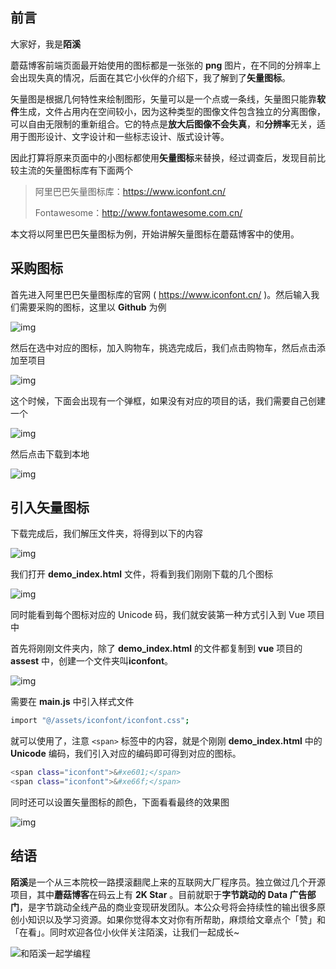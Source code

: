 ## 前言

大家好，我是**陌溪**

蘑菇博客前端页面最开始使用的图标都是一张张的 **png** 图片，在不同的分辨率上会出现失真的情况，后面在其它小伙伴的介绍下，我了解到了**矢量图标**。

矢量图是根据几何特性来绘制图形，矢量可以是一个点或一条线，矢量图只能靠**软件**生成，文件占用内在空间较小，因为这种类型的图像文件包含独立的分离图像，可以自由无限制的重新组合。它的特点是**放大后图像不会失真**，和**分辨率**无关，适用于图形设计、文字设计和一些标志设计、版式设计等。

因此打算将原来页面中的小图标都使用**矢量图标**来替换，经过调查后，发现目前比较主流的矢量图标库有下面两个

> 阿里巴巴矢量图标库：https://www.iconfont.cn/
> 
> Fontawesome：http://www.fontawesome.com.cn/

本文将以阿里巴巴矢量图标为例，开始讲解矢量图标在蘑菇博客中的使用。

## 采购图标

首先进入阿里巴巴矢量图标库的官网 ( https://www.iconfont.cn/ )。然后输入我们需要采购的图标，这里以 **Github** 为例

![img](images/1577499475476.png)

然后在选中对应的图标，加入购物车，挑选完成后，我们点击购物车，然后点击添加至项目

![img](images/1577499515181.png)

这个时候，下面会出现有一个弹框，如果没有对应的项目的话，我们需要自己创建一个

![img](images/1577499529678.png)

然后点击下载到本地

![img](images/1577499544188.png)

## 引入矢量图标

下载完成后，我们解压文件夹，将得到以下的内容

![img](images/1577499560149.png)

我们打开 **demo_index.html** 文件，将看到我们刚刚下载的几个图标

![img](images/1577499575296.png)

同时能看到每个图标对应的 Unicode 码，我们就安装第一种方式引入到 Vue 项目中

首先将刚刚文件夹内，除了 **demo_index.html** 的文件都复制到 **vue** 项目的 **assest** 中，创建一个文件夹叫**iconfont**。

![img](images/1577499592672.png)

需要在 **main.js** 中引入样式文件

```bash
import "@/assets/iconfont/iconfont.css";
```

就可以使用了，注意 `<span>` 标签中的内容，就是个刚刚 **demo_index.html** 中的 **Unicode** 编码，我们引入对应的编码即可得到对应的图标。

```bash
<span class="iconfont">&#xe601;</span>
<span class="iconfont">&#xe66f;</span>
```

同时还可以设置矢量图标的颜色，下面看看最终的效果图

![img](images/1577499629510.png)

结语
--

**陌溪**是一个从三本院校一路摸滚翻爬上来的互联网大厂程序员。独立做过几个开源项目，其中**蘑菇博客**在码云上有 **2K Star** 。目前就职于**字节跳动的 Data 广告部门**，是字节跳动全线产品的商业变现研发团队。本公众号将会持续性的输出很多原创小知识以及学习资源。如果你觉得本文对你有所帮助，麻烦给文章点个「赞」和「在看」。同时欢迎各位小伙伴关注陌溪，让我们一起成长~

![和陌溪一起学编程](images/b463558e896d46779ffd38d7982d3da7.png)
